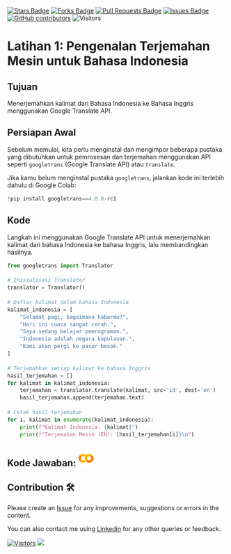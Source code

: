 <a href="https://github.com/drshahizan/special-topic-data-engineering/stargazers"><img src="https://img.shields.io/github/stars/drshahizan/special-topic-data-engineering" alt="Stars Badge"/></a>
<a href="https://github.com/drshahizan/special-topic-data-engineering/network/members"><img src="https://img.shields.io/github/forks/drshahizan/special-topic-data-engineering" alt="Forks Badge"/></a>
<a href="https://github.com/drshahizan/special-topic-data-engineering/pulls"><img src="https://img.shields.io/github/issues-pr/drshahizan/special-topic-data-engineering" alt="Pull Requests Badge"/></a>
<a href="https://github.com/drshahizan/special-topic-data-engineering/issues"><img src="https://img.shields.io/github/issues/drshahizan/special-topic-data-engineering" alt="Issues Badge"/></a>
<a href="https://github.com/drshahizan/special-topic-data-engineering/graphs/contributors"><img alt="GitHub contributors" src="https://img.shields.io/github/contributors/drshahizan/special-topic-data-engineering?color=2b9348"></a>
![Visitors](https://api.visitorbadge.io/api/visitors?path=https%3A%2F%2Fgithub.com%2Fdrshahizan%2Fspecial-topic-data-engineering&labelColor=%23d9e3f0&countColor=%23697689&style=flat)

# Latihan 1: **Pengenalan Terjemahan Mesin untuk Bahasa Indonesia**

## Tujuan
Menerjemahkan kalimat dari Bahasa Indonesia ke Bahasa Inggris menggunakan Google Translate API.
## Persiapan Awal
Sebelum memulai, kita perlu menginstal dan mengimpor beberapa pustaka yang dibutuhkan untuk pemrosesan dan terjemahan menggunakan API seperti `googletrans` (Google Translate API) atau `translate`. 

Jika kamu belum menginstal pustaka `googletrans`, jalankan kode ini terlebih dahulu di Google Colab:

```python
!pip install googletrans==4.0.0-rc1
```
## Kode
Langkah ini menggunakan Google Translate API untuk menerjemahkan kalimat dari bahasa Indonesia ke bahasa Inggris, lalu membandingkan hasilnya.

```python
from googletrans import Translator

# Inisialisasi Translator
translator = Translator()

# Daftar kalimat dalam bahasa Indonesia
kalimat_indonesia = [
    "Selamat pagi, bagaimana kabarmu?",
    "Hari ini cuaca sangat cerah.",
    "Saya sedang belajar pemrograman.",
    "Indonesia adalah negara kepulauan.",
    "Kami akan pergi ke pasar besok."
]

# Terjemahkan setiap kalimat ke bahasa Inggris
hasil_terjemahan = []
for kalimat in kalimat_indonesia:
    terjemahan = translator.translate(kalimat, src='id', dest='en')
    hasil_terjemahan.append(terjemahan.text)

# Cetak hasil terjemahan
for i, kalimat in enumerate(kalimat_indonesia):
    print(f"Kalimat Indonesia: {kalimat}")
    print(f"Terjemahan Mesin (EN): {hasil_terjemahan[i]}\n")
```

## Kode Jawaban: <a href="https://colab.research.google.com/drive/19QSAAtVoCWN5pT2I2FKoKqUTT7XSQJRa?usp=sharing" ><img src="../../images/colab.png" width="36px" height="36px" ></a>



## Contribution 🛠️
Please create an [Issue](https://github.com/drshahizan/special-topic-data-engineering/issues) for any improvements, suggestions or errors in the content.

You can also contact me using [Linkedin](https://www.linkedin.com/in/drshahizan/) for any other queries or feedback.

[![Visitors](https://api.visitorbadge.io/api/visitors?path=https%3A%2F%2Fgithub.com%2Fdrshahizan&labelColor=%23697689&countColor=%23555555&style=plastic)](https://visitorbadge.io/status?path=https%3A%2F%2Fgithub.com%2Fdrshahizan)
![](https://hit.yhype.me/github/profile?user_id=81284918)




